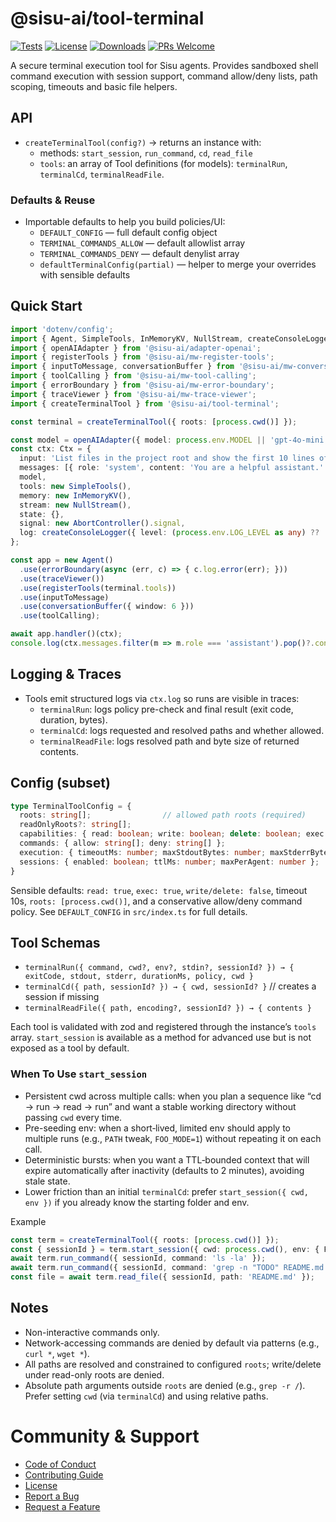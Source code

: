 # @sisu-ai/tool-terminal

[![Tests](https://github.com/finger-gun/sisu/actions/workflows/tests.yml/badge.svg?branch=main)](https://github.com/finger-gun/sisu/actions/workflows/tests.yml)
[![License](https://img.shields.io/badge/license-Apache--2.0-blue)](https://github.com/finger-gun/sisu/blob/main/LICENSE)
[![Downloads](https://img.shields.io/npm/dm/%40sisu-ai%2Ftool-terminal)](https://www.npmjs.com/package/@sisu-ai/tool-terminal)
[![PRs Welcome](https://img.shields.io/badge/PRs-welcome-brightgreen.svg)](https://github.com/finger-gun/sisu/blob/main/CONTRIBUTING.md)

A secure terminal execution tool for Sisu agents. Provides sandboxed shell command execution with session support, command allow/deny lists, path scoping, timeouts and basic file helpers.

## API

- `createTerminalTool(config?)` → returns an instance with:
  - methods: `start_session`, `run_command`, `cd`, `read_file`
  - `tools`: an array of Tool definitions (for models): `terminalRun`, `terminalCd`, `terminalReadFile`.

### Defaults & Reuse
- Importable defaults to help you build policies/UI:
  - `DEFAULT_CONFIG` — full default config object
  - `TERMINAL_COMMANDS_ALLOW` — default allowlist array
  - `TERMINAL_COMMANDS_DENY` — default denylist array
  - `defaultTerminalConfig(partial)` — helper to merge your overrides with sensible defaults

## Quick Start

```ts
import 'dotenv/config';
import { Agent, SimpleTools, InMemoryKV, NullStream, createConsoleLogger, type Ctx } from '@sisu-ai/core';
import { openAIAdapter } from '@sisu-ai/adapter-openai';
import { registerTools } from '@sisu-ai/mw-register-tools';
import { inputToMessage, conversationBuffer } from '@sisu-ai/mw-conversation-buffer';
import { toolCalling } from '@sisu-ai/mw-tool-calling';
import { errorBoundary } from '@sisu-ai/mw-error-boundary';
import { traceViewer } from '@sisu-ai/mw-trace-viewer';
import { createTerminalTool } from '@sisu-ai/tool-terminal';

const terminal = createTerminalTool({ roots: [process.cwd()] });

const model = openAIAdapter({ model: process.env.MODEL || 'gpt-4o-mini' });
const ctx: Ctx = {
  input: 'List files in the project root and show the first 10 lines of README.md.',
  messages: [{ role: 'system', content: 'You are a helpful assistant.' }],
  model,
  tools: new SimpleTools(),
  memory: new InMemoryKV(),
  stream: new NullStream(),
  state: {},
  signal: new AbortController().signal,
  log: createConsoleLogger({ level: (process.env.LOG_LEVEL as any) ?? 'info' }),
};

const app = new Agent()
  .use(errorBoundary(async (err, c) => { c.log.error(err); }))
  .use(traceViewer())
  .use(registerTools(terminal.tools))
  .use(inputToMessage)
  .use(conversationBuffer({ window: 6 }))
  .use(toolCalling);

await app.handler()(ctx);
console.log(ctx.messages.filter(m => m.role === 'assistant').pop()?.content);
```

## Logging & Traces
- Tools emit structured logs via `ctx.log` so runs are visible in traces:
  - `terminalRun`: logs policy pre-check and final result (exit code, duration, bytes).
  - `terminalCd`: logs requested and resolved paths and whether allowed.
  - `terminalReadFile`: logs resolved path and byte size of returned contents.

## Config (subset)

```ts
type TerminalToolConfig = {
  roots: string[];                // allowed path roots (required)
  readOnlyRoots?: string[];
  capabilities: { read: boolean; write: boolean; delete: boolean; exec: boolean };
  commands: { allow: string[]; deny: string[] };
  execution: { timeoutMs: number; maxStdoutBytes: number; maxStderrBytes: number; shell: 'direct'|'sh'|'bash'|'powershell'|'cmd' };
  sessions: { enabled: boolean; ttlMs: number; maxPerAgent: number };
}
```

Sensible defaults: `read: true`, `exec: true`, `write/delete: false`, timeout 10s, `roots: [process.cwd()]`, and a conservative allow/deny command policy. See `DEFAULT_CONFIG` in `src/index.ts` for full details.

## Tool Schemas

- `terminalRun({ command, cwd?, env?, stdin?, sessionId? }) → { exitCode, stdout, stderr, durationMs, policy, cwd }`
- `terminalCd({ path, sessionId? }) → { cwd, sessionId? }`  // creates a session if missing
- `terminalReadFile({ path, encoding?, sessionId? }) → { contents }`

Each tool is validated with zod and registered through the instance’s `tools` array. `start_session` is available as a method for advanced use but is not exposed as a tool by default.

### When To Use `start_session`
- Persistent cwd across multiple calls: when you plan a sequence like “cd → run → read → run” and want a stable working directory without passing `cwd` every time.
- Pre-seeding env: when a short‑lived, limited env should apply to multiple runs (e.g., `PATH` tweak, `FOO_MODE=1`) without repeating it on each call.
- Deterministic bursts: when you want a TTL‑bounded context that will expire automatically after inactivity (defaults to 2 minutes), avoiding stale state.
- Lower friction than an initial `terminalCd`: prefer `start_session({ cwd, env })` if you already know the starting folder and env.

Example
```ts
const term = createTerminalTool({ roots: [process.cwd()] });
const { sessionId } = term.start_session({ cwd: process.cwd(), env: { FOO_MODE: '1' } });
await term.run_command({ sessionId, command: 'ls -la' });
await term.run_command({ sessionId, command: 'grep -n "TODO" README.md' });
const file = await term.read_file({ sessionId, path: 'README.md' });
```

## Notes

- Non-interactive commands only.
- Network-accessing commands are denied by default via patterns (e.g., `curl *`, `wget *`).
- All paths are resolved and constrained to configured `roots`; write/delete under read-only roots are denied.
- Absolute path arguments outside `roots` are denied (e.g., `grep -r /`). Prefer setting `cwd` (via `terminalCd`) and using relative paths.

# Community & Support
- [Code of Conduct](https://github.com/finger-gun/sisu/blob/main/CODE_OF_CONDUCT.md)
- [Contributing Guide](https://github.com/finger-gun/sisu/blob/main/CONTRIBUTING.md)
- [License](https://github.com/finger-gun/sisu/blob/main/LICENSE)
- [Report a Bug](https://github.com/finger-gun/sisu/issues/new?template=bug_report.md)
- [Request a Feature](https://github.com/finger-gun/sisu/issues/new?template=feature_request.md)
